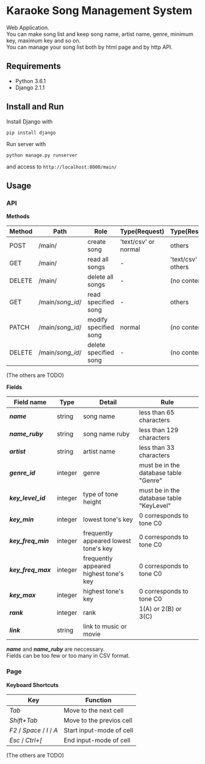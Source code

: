 Karaoke Song Management System
============
Web Application. <br>
You can make song list
and keep song name, artist name, genre, minimum key, maximum key and so on. <br>
You can manage your song list both by html page and by http API.

Requirements
--------
+ Python  3.6.1
+ Django  2.1.1

Install and Run
--------

Install Django with

    pip install django

Run server with

    python manage.py runserver

and access to `http://localhost:8000/main/`

Usage
--------
### API

**Methods**

|Method |Path |Role |Type(Request) |Type(Response)
|---|---|---|---|---|
| POST | /main/ | create song | 'text/csv' or normal | others |
| GET | /main/ | read all songs | - | 'text/csv' or others |
| DELETE | /main/ | delete all songs | - | (no content) |
| GET | /main/*song_id*/ | read specified song | - | others |
| PATCH | /main/*song_id*/ | modify specified song | normal | (no content) |
| DELETE | /main/*song_id*/ | delete specified song | - | (no content) |

(The others are TODO)

**Fields**

|Field name |Type |Detail |Rule |
|---|---|---|---|
| ***name*** | string | song name | less than 65 characters |
| ***name_ruby*** | string | song name ruby | less than 129 characters |
| ***artist*** | string | artist name | less than 33 characters |
| ***genre_id*** | integer | genre | must be in the database table "Genre" |
| ***key_level_id*** | integer | type of tone height | must be in the database table "KeyLevel" |
| ***key_min*** | integer | lowest tone's key | 0 corresponds to tone C0 |
| ***key_freq_min*** | integer | frequently appeared lowest tone's key | 0 corresponds to tone C0 |
| ***key_freq_max*** | integer | frequently appeared highest tone's key | 0 corresponds to tone C0 |
| ***key_max*** | integer | highest tone's key | 0 corresponds to tone C0 |
| ***rank*** | integer | rank | 1(A) or 2(B) or 3(C) |
| ***link*** | string | link to music or movie | |

***name*** and ***name_ruby*** are neccessary. <br>
Fields can be too few or too many in CSV format.

### Page

**Keyboard Shortcuts**

|Key |Function |
|---|---|
| *Tab* | Move to the next cell |
| *Shift+Tab* | Move to the previos cell |
| *F2* / *Space* / *I* / *A* | Start input-mode of cell |
| *Esc* / *Ctrl+[* | End input-mode of cell |

(The others are TODO)



